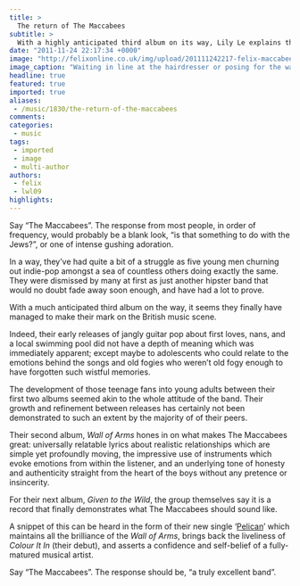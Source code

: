 ```yaml
---
title: >
  The return of The Maccabees
subtitle: >
  With a highly anticipated third album on its way, Lily Le explains the history of this five man band
date: "2011-11-24 22:17:34 +0000"
image: "http://felixonline.co.uk/img/upload/201111242217-felix-maccabees.jpg"
image_caption: "Waiting in line at the hairdresser or posing for the waiting room magazines?"
headline: true
featured: true
imported: true
aliases:
 - /music/1830/the-return-of-the-maccabees
comments:
categories:
 - music
tags:
 - imported
 - image
 - multi-author
authors:
 - felix
 - lwl09
highlights:
---
```


Say “The Maccabees”. The response from most people, in order of frequency, would probably be a blank look, “is that something to do with the Jews?”, or one of intense gushing adoration.

In a way, they’ve had quite a bit of a struggle as five young men churning out indie-pop amongst a sea of countless others doing exactly the same. They were dismissed by many at first as just another hipster band that would no doubt fade away soon enough, and have had a lot to prove.

With a much anticipated third album on the way, it seems they finally have managed to make their mark on the British music scene.

Indeed, their early releases of jangly guitar pop about first loves, nans, and a local swimming pool did not have a depth of meaning which was immediately apparent; except maybe to adolescents who could relate to the emotions behind the songs and old fogies who weren’t old fogy enough to have forgotten such wistful memories.

The development of those teenage fans into young adults between their first two albums seemed akin to the whole attitude of the band. Their growth and refinement between releases has certainly not been demonstrated to such an extent by the majority of of their peers.

Their second album, _Wall of Arms_ hones in on what makes The Maccabees great: universally relatable lyrics about realistic relationships which are simple yet profoundly moving, the impressive use of instruments which evoke emotions from within the listener, and an underlying tone of honesty and authenticity straight from the heart of the boys without any pretence or insincerity.

For their next album, _Given to the Wild_, the group themselves say it is a record that finally demonstrates what The Maccabees should sound like.

A snippet of this can be heard in the form of their new single ‘[Pelican](http://www.youtube.com/watch?v=bdNC9FVWdBk)’ which maintains all the brilliance of the _Wall of Arms_, brings back the liveliness of _Colour It In_ (their debut), and asserts a confidence and self-belief of a fully-matured musical artist.

Say “The Maccabees”. The response should be, “a truly excellent band”.
